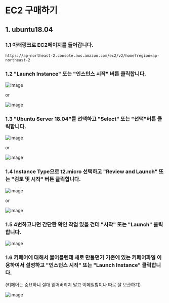 # EC2 구매하기

## 1. ubuntu18.04

### 1.1  아래링크로 EC2페이지를 들어갑니다.
      
    https://ap-northeast-2.console.aws.amazon.com/ec2/v2/home?region=ap-northeast-2

### 1.2 "Launch Instance" 또는 "인스턴스 시작" 버튼 클릭합니다. 
![image](https://user-images.githubusercontent.com/90609214/150926007-4f75a314-c171-4c23-acac-aa033474eaf4.png)

or

![image](https://user-images.githubusercontent.com/90609214/150926269-5d3ed4d2-308f-4c57-9eeb-fdf5a0cb2e53.png)


### 1.3 "Ubuntu Server 18.04"를 선택하고 "Select" 또는 "선택"버튼 클릭합니다. 
![image](https://user-images.githubusercontent.com/90609214/150926386-1d9d80c9-0341-4278-aa17-8781b8407e20.png)

or

![image](https://user-images.githubusercontent.com/90609214/150671487-c8cc8924-cc5f-4c0c-9abd-811ece809b57.png)

### 1.4 Instance Type으로 t2.micro 선택하고 "Review and Launch" 또는 "검토 및 시작" 버튼 클릭합니다. 

![image](https://user-images.githubusercontent.com/90609214/150926497-3d68157b-e466-46f4-b661-bfa679117673.png)

or

![image](https://user-images.githubusercontent.com/90609214/150671546-3f120e7c-3904-4d11-a72e-93a0e219c4ff.png)

### 1.5 4번하고나면 간단한 확인 작업 있을 건데 "시작" 또는 "Launch" 클릭합니다. 
      
   ![image](https://user-images.githubusercontent.com/90609214/150671567-ce84c596-4848-42b3-b86c-50c43d0bccfd.png)

### 1.6 키페어에 대해서 물어볼텐데 새로 만들던가 기존에 있는 키페어파일 이용하여서 설정하고 "인스턴스 시작" 또는 "Launch Instance" 클릭합니다.
  (키페어는 중요하니 절대 잃어버리지 말고 이메일함이나 따로 잘 보관하기)
  
   ![image](https://user-images.githubusercontent.com/90609214/150671582-68ebbd3e-c172-497e-8f6d-3e1e50147c94.png)
